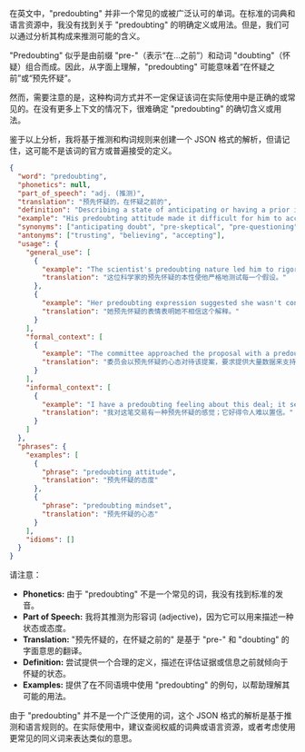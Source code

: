 在英文中，"predoubting" 并非一个常见的或被广泛认可的单词。在标准的词典和语言资源中，我没有找到关于 "predoubting" 的明确定义或用法。但是，我们可以通过分析其构成来推测可能的含义。

"Predoubting" 似乎是由前缀 "pre-"（表示“在...之前”）和动词 "doubting"（怀疑）组合而成。因此，从字面上理解，"predoubting" 可能意味着“在怀疑之前”或“预先怀疑”。

然而，需要注意的是，这种构词方式并不一定保证该词在实际使用中是正确的或常见的。在没有更多上下文的情况下，很难确定 "predoubting" 的确切含义或用法。

鉴于以上分析，我将基于推测和构词规则来创建一个 JSON 格式的解析，但请记住，这可能不是该词的官方或普遍接受的定义。

```json
{
  "word": "predoubting",
  "phonetics": null,
  "part_of_speech": "adj. (推测)",
  "translation": "预先怀疑的，在怀疑之前的",
  "definition": "Describing a state of anticipating or having a prior inclination towards doubt before evidence or information is fully assessed.",
  "example": "His predoubting attitude made it difficult for him to accept new ideas.",
  "synonyms": ["anticipating doubt", "pre-skeptical", "pre-questioning"],
  "antonyms": ["trusting", "believing", "accepting"],
  "usage": {
    "general_use": [
      {
        "example": "The scientist's predoubting nature led him to rigorously test every hypothesis.",
        "translation": "这位科学家的预先怀疑的本性使他严格地测试每一个假设。"
      },
      {
        "example": "Her predoubting expression suggested she wasn't convinced by the explanation.",
        "translation": "她预先怀疑的表情表明她不相信这个解释。"
      }
    ],
    "formal_context": [
      {
        "example": "The committee approached the proposal with a predoubting mindset, demanding extensive data to support its claims.",
        "translation": "委员会以预先怀疑的心态对待该提案，要求提供大量数据来支持其主张。"
      }
    ],
    "informal_context": [
      {
        "example": "I have a predoubting feeling about this deal; it seems too good to be true.",
        "translation": "我对这笔交易有一种预先怀疑的感觉；它好得令人难以置信。"
      }
    ]
  },
  "phrases": {
    "examples": [
      {
        "phrase": "predoubting attitude",
        "translation": "预先怀疑的态度"
      },
      {
        "phrase": "predoubting mindset",
        "translation": "预先怀疑的心态"
      }
    ],
    "idioms": []
  }
}
```

请注意：
*   **Phonetics:** 由于 "predoubting" 不是一个常见的词，我没有找到标准的发音。
*   **Part of Speech:** 我将其推测为形容词 (adjective)，因为它可以用来描述一种状态或态度。
*   **Translation:** "预先怀疑的，在怀疑之前的" 是基于 "pre-" 和 "doubting" 的字面意思的翻译。
*   **Definition:** 尝试提供一个合理的定义，描述在评估证据或信息之前就倾向于怀疑的状态。
*   **Examples:** 提供了在不同语境中使用 "predoubting" 的例句，以帮助理解其可能的用法。

由于 "predoubting" 并不是一个广泛使用的词，这个 JSON 格式的解析是基于推测和语言规则的。在实际使用中，建议查阅权威的词典或语言资源，或者考虑使用更常见的同义词来表达类似的意思。 